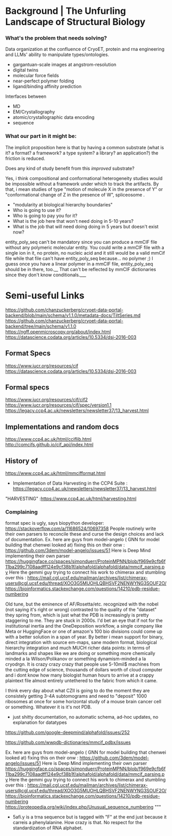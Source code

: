 


# Background | The Unfurling Landscape of Structural Biology


### What's the problem that needs solving?

Data organization at the confluence of CryoET, protein and rna engineering and LLMs' ability to manipulate types/ontologies.

- gargantuan-scale images at angstrom-resolution
- digital twins
- molecular force fields
- near-perfect polymer folding
- ligand/binding affinity prediction

Interfaces between

- MD
- EM/Crystallography
- atomic/crystallographic data encoding
- sequence

### What our part in it might be:

The implicit proposition here is that by having a common substrate (what is it?
a format? a framework? a type system? a library? an application?) the friction
is reduced.

Does any kind of study benefit from this *improved* substrate?

Yes, i think compositional and conformational heterogeneity studies would be impossible without a framework under which to track the artifacts. By that, i mean studies of type "motion of molecule X in the presence of Y" or "conformational change of Z in the presence of W", spliceosome .



- "modularity at biological hierarchy boundaries"
- Who is going to use it?
- Who is going to pay you for it?
- What is the job here that won't need doing in 5-10 years?
- What is the job that will need doing doing in 5 years but doesn't exist now?


entity_poly_seq can't be mandatory since you can produce a mmCIF file without any polymeric molecular entity. You could write a mmCIF file with a single ion in it, no protein, no nucleic acid and it still would be a valid mmCif file while that file can't have entity_poly_seq because... no polymer ;) I guess once you have a linear polymer in a mmCIF file, entity_poly_seq should be in there, too.__ That can't be reflected by mmCIF dictionaries since they don't know conditionals.___


# Semi-useful Links

https://github.com/chanzuckerberg/cryoet-data-portal-backend/blob/main/schema/v1.1.0/metadata-docs/TiltSeries.md
https://github.com/chanzuckerberg/cryoet-data-portal-backend/tree/main/schema/v1.1.0
https://ngff.openmicroscopy.org/about/index.html
https://datascience.codata.org/articles/10.5334/dsj-2016-003

## Format Specs
https://www.iucr.org/resources/cif
https://datascience.codata.org/articles/10.5334/dsj-2016-003



## Formal specs
https://www.iucr.org/resources/cif/cif2
https://www.iucr.org/resources/cif/spec/version1.1
https://legacy.ccp4.ac.uk/newsletters/newsletter37/13_harvest.html



## Implementations and random docs
https://www.ccp4.ac.uk/html/cciflib.html
http://comcifs.github.io/cif_api/index.html


## History of
https://www.ccp4.ac.uk/html/mmcifformat.html

- Implementation of Data Harvesting in the CCP4 Suite : https://legacy.ccp4.ac.uk/newsletters/newsletter37/13_harvest.html

"HARVESTING" :https://www.ccp4.ac.uk/html/harvesting.html


### Complaining

format spec is ugly, says biopython developer: https://stackoverflow.com/a/11686524/10697358
People routinely write their own parsers to reconcile these and curse the design choices and lack of documentation.
Ex. here are guys from model-angelo ( GNN for model building that chenwei looked at) fixing this on their onw : https://github.com/3dem/model-angelo/issues/51
Here is Deep Mind implementing their own parser https://huggingface.co/spaces/simonduerr/ProteinMPNN/blob/f969e9cfb6f11ba299c7108aadff124e9cf38b1f/alphafold/alphafold/data/mmcif_parsing.py
Here the  gemmi guy trying to connect his work to chimerax and stumbling over this : https://mail.cgl.ucsf.edu/mailman/archives/list/chimerax-users@cgl.ucsf.edu/thread/XOO3G5MUOHLQBHSVF2NENWYNG3SOUF2O/
https://bioinformatics.stackexchange.com/questions/14210/pdb-residue-numbering

Old tune, but the eminence of AF/Rosetta/etc. recognized with the nobel (not saying it's right or wrong) contrasted to the quality of the "dataset" they spring from, which is just what the PDB is increasingly is pretty staggering to me. They are stuck in 2000s. I'd bet an eye that if not for the institutional inertia and the OneDeposition workflow, a single company like Meta or HuggingFace or one of amazon's 100 bio divisions could come up with a better solution in a span of year. By better i mean support for binary, direct integration with source em-maps, sane modern format, biological hierarchy integration and much MUCH richer data points: in terms of landmarks and shapes like we are doing or something more chemically minded a la Wilson/Polikanov or something dynamism-minded a la cryodrgn. It is crazy crazy crazy that people use 5-10mil$ machines from the cutting edge of science, thousands of dollars worth of cloud computer and i dont know how many biologist human hours to arrive at a crappy plaintext file almost entirely untethered to the fabric from which it came.

I think every day about what CZII is going to do the moment they are consistely getting 3-4A subtomograms and need to "deposit" 1000 ribosomes at once for some horizontal study of a mouse brain cancer cell or something. Whatever it is it's not PDB.

- just shitty documentation, no automatic schema, ad-hoc updates, no explanation for datatypes

https://github.com/google-deepmind/alphafold/issues/252

https://github.com/wwpdb-dictionaries/mmcif_pdbx/issues

Ex. here are guys from model-angelo ( GNN for model building that chenwei looked at) fixing this on their onw : https://github.com/3dem/model-angelo/issues/51
Here is Deep Mind implementing their own parser https://huggingface.co/spaces/simonduerr/ProteinMPNN/blob/f969e9cfb6f11ba299c7108aadff124e9cf38b1f/alphafold/alphafold/data/mmcif_parsing.py
Here the  gemmi guy trying to connect his work to chimerax and stumbling over this : https://mail.cgl.ucsf.edu/mailman/archives/list/chimerax-users@cgl.ucsf.edu/thread/XOO3G5MUOHLQBHSVF2NENWYNG3SOUF2O/
https://bioinformatics.stackexchange.com/questions/14210/pdb-residue-numbering
https://proteopedia.org/wiki/index.php/Unusual_sequence_numbering
"""

- 5afi.y is a trna sequence but is tagged with "F" at the end just because it
 carreis a phenylalanine. How crazy is that. No respect for the
 standardization of RNA alphabet.
